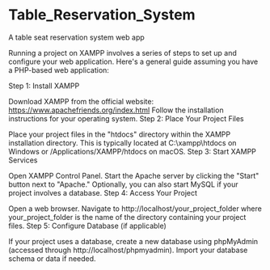 # Table_Reservation_System
A table seat reservation system web app


Running a project on XAMPP involves a series of steps to set up and configure your web application. Here's a general guide assuming you have a PHP-based web application:

Step 1: Install XAMPP

Download XAMPP from the official website: https://www.apachefriends.org/index.html
Follow the installation instructions for your operating system.
Step 2: Place Your Project Files

Place your project files in the "htdocs" directory within the XAMPP installation directory. This is typically located at C:\xampp\htdocs on Windows or /Applications/XAMPP/htdocs on macOS.
Step 3: Start XAMPP Services

Open XAMPP Control Panel.
Start the Apache server by clicking the "Start" button next to "Apache."
Optionally, you can also start MySQL if your project involves a database.
Step 4: Access Your Project

Open a web browser.
Navigate to http://localhost/your_project_folder where your_project_folder is the name of the directory containing your project files.
Step 5: Configure Database (if applicable)

If your project uses a database, create a new database using phpMyAdmin (accessed through http://localhost/phpmyadmin).
Import your database schema or data if needed.
